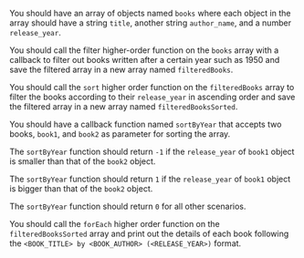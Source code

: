 You should have an array of objects named `books` where each object in the array should have a string `title`, another string `author_name`, and a number `release_year`.

You should call the filter higher-order function on the `books` array with a callback to filter out books written after a certain year such as 1950 and save the filtered array in a new array named `filteredBooks`.

You should call the `sort` higher order function on the `filteredBooks` array to filter the books according to their `release_year` in ascending order and save the filtered array in a new array named `filteredBooksSorted`.

You should have a callback function named `sortByYear` that accepts two books, `book1`, and `book2` as parameter for sorting the array.

The `sortByYear` function should return `-1` if the `release_year` of `book1` object is smaller than that of the `book2` object.

The `sortByYear` function should return `1` if the `release_year` of `book1` object is bigger than that of the `book2` object.

The `sortByYear` function should return `0` for all other scenarios.

You should call the `forEach` higher order function on the `filteredBooksSorted` array and print out the details of each book following the `<BOOK_TITLE> by <BOOK_AUTHOR> (<RELEASE_YEAR>)` format.
